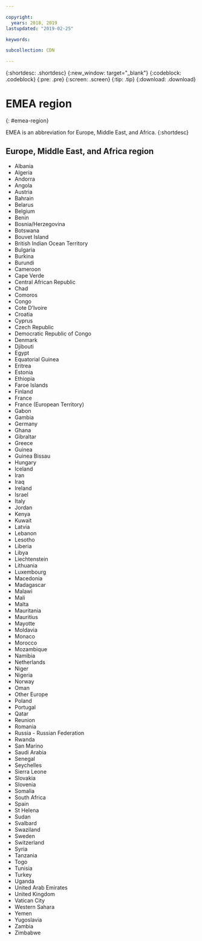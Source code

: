 ```yaml
---

copyright:
  years: 2018, 2019
lastupdated: "2019-02-25"

keywords:  

subcollection: CDN

---
```


{:shortdesc: .shortdesc}
{:new_window: target="_blank"}
{:codeblock: .codeblock}
{:pre: .pre}
{:screen: .screen}
{:tip: .tip}
{:download: .download}

# EMEA region
{: #emea-region}

EMEA is an abbreviation for Europe, Middle East, and Africa.
{:shortdesc}

## Europe, Middle East, and Africa region
  * Albania
  * Algeria
  * Andorra
  * Angola
  * Austria
  * Bahrain
  * Belarus
  * Belgium
  * Benin
  * Bosnia/Herzegovina
  * Botswana
  * Bouvet Island
  * British Indian Ocean Territory
  * Bulgaria
  * Burkina
  * Burundi
  * Cameroon
  * Cape Verde
  * Central African Republic
  * Chad
  * Comoros
  * Congo
  * Cote D’Ivoire
  * Croatia
  * Cyprus
  * Czech Republic
  * Democratic Republic of Congo
  * Denmark
  * Djibouti
  * Egypt
  * Equatorial Guinea
  * Eritrea
  * Estonia
  * Ethiopia
  * Faroe Islands
  * Finland
  * France
  * France (European Territory)
  * Gabon
  * Gambia
  * Germany
  * Ghana
  * Gibraltar
  * Greece
  * Guinea
  * Guinea Bissau
  * Hungary
  * Iceland
  * Iran
  * Iraq
  * Ireland
  * Israel
  * Italy
  * Jordan
  * Kenya
  * Kuwait
  * Latvia
  * Lebanon
  * Lesotho
  * Liberia
  * Libya
  * Liechtenstein
  * Lithuania
  * Luxembourg
  * Macedonia
  * Madagascar
  * Malawi
  * Mali
  * Malta
  * Mauritania
  * Mauritius
  * Mayotte
  * Moldavia
  * Monaco
  * Morocco
  * Mozambique
  * Namibia
  * Netherlands
  * Niger
  * Nigeria
  * Norway
  * Oman
  * Other Europe
  * Poland
  * Portugal
  * Qatar
  * Reunion
  * Romania
  * Russia - Russian Federation
  * Rwanda
  * San Marino
  * Saudi Arabia
  * Senegal
  * Seychelles
  * Sierra Leone
  * Slovakia
  * Slovenia
  * Somalia
  * South Africa
  * Spain
  * St Helena
  * Sudan
  * Svalbard
  * Swaziland
  * Sweden
  * Switzerland
  * Syria
  * Tanzania
  * Togo
  * Tunisia
  * Turkey
  * Uganda
  * United Arab Emirates
  * United Kingdom
  * Vatican City
  * Western Sahara
  * Yemen
  * Yugoslavia
  * Zambia
  * Zimbabwe
